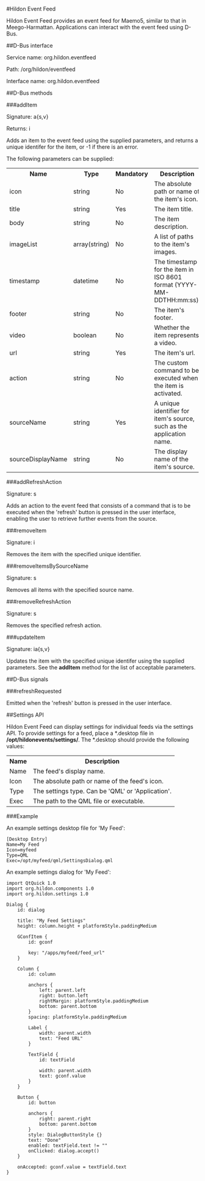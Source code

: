 #Hildon Event Feed

Hildon Event Feed provides an event feed for Maemo5, similar to that in Meego-Harmattan. Applications 
can interact with the event feed using D-Bus.

##D-Bus interface

Service name: org.hildon.eventfeed

Path: /org/hildon/eventfeed

Interface name: org.hildon.eventfeed

##D-Bus methods

###addItem

Signature: a{s,v}

Returns: i

Adds an item to the event feed using the supplied parameters, and returns a unique identifer for the item, or -1 if 
there is an error.

The following parameters can be supplied:

<table>
    <tr>
        <th>Name</th>
        <th>Type</th>
        <th>Mandatory</th>
        <th>Description</th>
    </tr>
    <tr>
        <td>icon</td>
        <td>string</td>
        <td>No</td>
        <td>The absolute path or name of the item's icon.</td>
    </tr>
    <tr>
        <td>title</td>
        <td>string</td>
        <td>Yes</td>
        <td>The item title.</td>
    </tr>
    <tr>
        <td>body</td>
        <td>string</td>
        <td>No</td>
        <td>The item description.</td>
    </tr>
    <tr>
        <td>imageList</td>
        <td>array(string)</td>
        <td>No</td>
        <td>A list of paths to the item's images.</td>
    </tr>
    <tr>
        <td>timestamp</td>
        <td>datetime</td>
        <td>No</td>
        <td>The timestamp for the item in ISO 8601 format (YYYY-MM-DDTHH:mm:ss).</td>
    </tr>
    <tr>
        <td>footer</td>
        <td>string</td>
        <td>No</td>
        <td>The item's footer.</td>
    </tr>
    <tr>
        <td>video</td>
        <td>boolean</td>
        <td>No</td>
        <td>Whether the item represents a video.</td>
    </tr>
    <tr>
        <td>url</td>
        <td>string</td>
        <td>Yes</td>
        <td>The item's url.</td>
    </tr>
    <tr>
        <td>action</td>
        <td>string</td>
        <td>No</td>
        <td>The custom command to be executed when the item is activated.</td>
    </tr>
    <tr>
        <td>sourceName</td>
        <td>string</td>
        <td>Yes</td>
        <td>A unique identifier for item's source, such as the application name.</td>
    </tr>
    <tr>
        <td>sourceDisplayName</td>
        <td>string</td>
        <td>No</td>
        <td>The display name of the item's source.</td>
    </tr>
</table>

###addRefreshAction

Signature: s

Adds an action to the event feed that consists of a command that is to be executed when 
the 'refresh' button is pressed in the user interface, enabling the user to retrieve further events from the source.

###removeItem

Signature: i

Removes the item with the specified unique identifier.

###removeItemsBySourceName

Signature: s

Removes all items with the specified source name.

###removeRefreshAction

Signature: s

Removes the specified refresh action.

###updateItem

Signature: ia{s,v}

Updates the item with the specified unique identifer using the supplied parameters. See the **addItem** method for the 
list of acceptable parameters.

##D-Bus signals

###refreshRequested

Emitted when the 'refresh' button is pressed in the user interface.

##Settings API

Hildon Event Feed can display settings for individual feeds via the settings API. To provide settings for a feed, place 
a *.desktop file in **/opt/hildonevents/settings/**. The *.desktop should provide the following values:

<table>
    <tr>
        <th>Name</th>
        <th>Description</th>
    </tr>
    <tr>
        <td>Name</td>
        <td>The feed's display name.</td>
    </tr>
    <tr>
        <td>Icon</td>
        <td>The absolute path or name of the feed's icon.</td>
    </tr>
    <tr>
        <td>Type</td>
        <td>The settings type. Can be 'QML' or 'Application'.</td>
    </tr>
    <tr>
        <td>Exec</td>
        <td>The path to the QML file or executable.</td>
    </tr>
</table>

###Example

An example settings desktop file for 'My Feed':

    [Desktop Entry]
    Name=My Feed
    Icon=myfeed
    Type=QML
    Exec=/opt/myfeed/qml/SettingsDialog.qml

An example settings dialog for 'My Feed':

    import QtQuick 1.0
    import org.hildon.components 1.0
    import org.hildon.settings 1.0
    
    Dialog {
        id: dialog
        
        title: "My Feed Settings"
        height: column.height + platformStyle.paddingMedium
        
        GConfItem {
            id: gconf
            
            key: "/apps/myfeed/feed_url"
        }
        
        Column {
            id: column
            
            anchors {
                left: parent.left
                right: button.left
                rightMargin: platformStyle.paddingMedium
                bottom: parent.bottom
            }
            spacing: platformStyle.paddingMedium
            
            Label {
                width: parent.width
                text: "Feed URL"
            }
            
            TextField {
                id: textField
                
                width: parent.width
                text: gconf.value
            }
        }
        
        Button {
            id: button
            
            anchors {
                right: parent.right
                bottom: parent.bottom
            }
            style: DialogButtonStyle {}
            text: "Done"
            enabled: textField.text != ""
            onClicked: dialog.accept()
        }
        
        onAccepted: gconf.value = textField.text
    }
